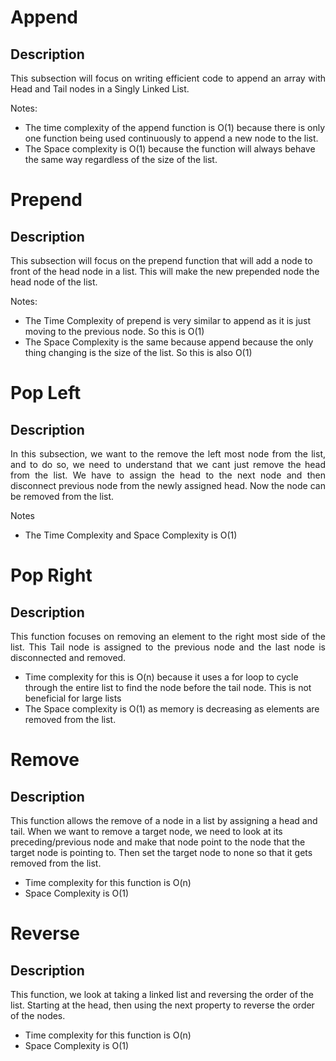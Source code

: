 <h1>Append</h1>

<h2>Description</h2>

<p align="Justify">This subsection will focus on writing efficient code to append an array with Head and Tail nodes in a Singly Linked List.</p>

<p>Notes:</p>

 - The time complexity of the append function is O(1) because there is only one function being used continuously to append a new node to the list.
 - The Space complexity is O(1) because the function will always behave the same way regardless of the size of the list.

<h1>Prepend</h1>

<h2>Description</h2>

<p>This subsection will focus on the prepend function that will add a node to front of the head node in a list. This will make the new prepended node the head node of the list.</p>

<p>Notes:</p>

 - The Time Complexity of prepend is very similar to append as it is just moving to the previous node. So this is O(1)
 - The Space Complexity is the same because append because the only thing changing is the size of the list. So this is also O(1)

<h1>Pop Left</h1>

<h2>Description</h2>

<p align="Justify">In this subsection, we want to the remove the left most node from the list, and to do so, we need to understand that we cant just remove the head from the list. We have to assign the head to the next node and then disconnect previous node from the newly assigned head. Now the node can be removed from the list. </p>

<p>Notes</p>

 - The Time Complexity and Space Complexity is O(1)

<h1>Pop Right</h1>

<h2>Description</h2>

<p align="justify">This function focuses on removing an element to the right most side of the list. This Tail node is assigned to the previous node and the last node is disconnected and removed.</p>

- Time complexity for this is O(n) because it uses a for loop to cycle through the entire list to find the node before the tail node. This is not beneficial for large lists
- The Space complexity is O(1) as memory is decreasing as elements are removed from the list.

<h1>Remove</h1>

<h2>Description</h2>

<p>This function allows the remove of a node in a list by assigning a head and tail. When we want to remove a target node, we need to look at its preceding/previous node and make that node point to the node that the target node is pointing to. Then set the target node to none so that it gets removed from the list.</p>

- Time complexity for this function is O(n)
- Space Complexity is O(1)

<h1>Reverse</h1>

<h2>Description</h2>

<p>This function, we look at taking a linked list and reversing the order of the list. Starting at the head, then using the next property to reverse the order of the nodes.</p>

- Time complexity for this function is O(n)
- Space Complexity is O(1)